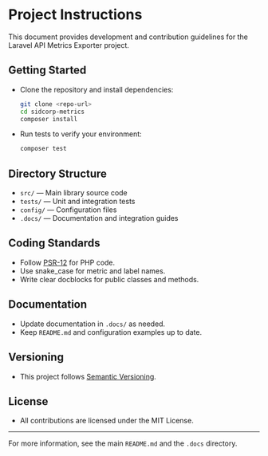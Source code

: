 # Project Instructions

This document provides development and contribution guidelines for the Laravel API Metrics Exporter project.

## Getting Started

- Clone the repository and install dependencies:
  ```bash
  git clone <repo-url>
  cd sidcorp-metrics
  composer install
  ```
- Run tests to verify your environment:
  ```bash
  composer test
  ```

## Directory Structure

- `src/` — Main library source code
- `tests/` — Unit and integration tests
- `config/` — Configuration files
- `.docs/` — Documentation and integration guides

## Coding Standards

- Follow [PSR-12](https://www.php-fig.org/psr/psr-12/) for PHP code.
- Use snake_case for metric and label names.
- Write clear docblocks for public classes and methods.

## Documentation

- Update documentation in `.docs/` as needed.
- Keep `README.md` and configuration examples up to date.

## Versioning

- This project follows [Semantic Versioning](https://semver.org/).

## License

- All contributions are licensed under the MIT License.

---

For more information, see the main `README.md` and the `.docs` directory.